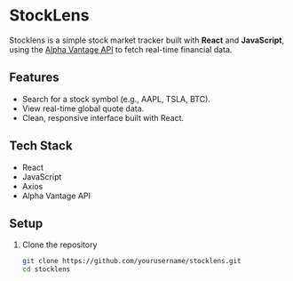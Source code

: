 # StockLens

Stocklens is a simple stock market tracker built with **React** and **JavaScript**, using the [Alpha Vantage API](https://www.alphavantage.co/) to fetch real-time financial data.  

## Features
- Search for a stock symbol (e.g., AAPL, TSLA, BTC).
- View real-time global quote data.
- Clean, responsive interface built with React.

## Tech Stack
- React  
- JavaScript  
- Axios
- Alpha Vantage API  

## Setup
1. Clone the repository  
   ```bash
   git clone https://github.com/yourusername/stocklens.git
   cd stocklens
